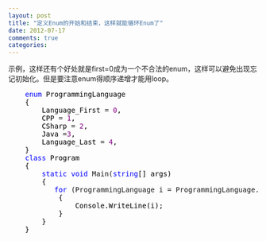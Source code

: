 ```yaml
---
layout: post
title: "定义Enum的开始和结束，这样就能循环Enum了"
date: 2012-07-17
comments: true
categories: 
---
```

<div class="highlight">
<div id="LC1" class="line">示例，这样还有个好处就是first=0成为一个不合法的enum，这样可以避免出现忘记初始化。但是要注意enum得顺序递增才能用loop。</div>
<div class="line">
<div class="cnblogs_code">
<pre><span style="color: #0000ff;">    enum</span><span style="color: #000000;"> ProgrammingLanguage
    {
        Language_First </span>= <span style="color: #800080;">0</span><span style="color: #000000;">,
        CPP </span>= <span style="color: #800080;">1</span><span style="color: #000000;">,
        CSharp </span>= <span style="color: #800080;">2</span><span style="color: #000000;">,
        Java </span>=<span style="color: #800080;">3</span><span style="color: #000000;">,
        Language_Last </span>= <span style="color: #800080;">4</span><span style="color: #000000;">,
    }
    </span><span style="color: #0000ff;">class</span><span style="color: #000000;"> Program
    {
        </span><span style="color: #0000ff;">static</span> <span style="color: #0000ff;">void</span> Main(<span style="color: #0000ff;">string</span><span style="color: #000000;">[] args)
        {
           </span><span style="color: #0000ff;">for</span> (ProgrammingLanguage i = ProgrammingLanguage.Language_First + <span style="color: #800080;">1</span>; i &lt; ProgrammingLanguage.Language_Last; i++<span style="color: #000000;">)
            {
                Console.WriteLine(i);
            }
        }
    }</span></pre>
</div>
</div>
</div>
<div><embed id="lingoes_plugin_object" width="0" height="0" type="application/lingoes-npruntime-capture-word-plugin" hidden="true" /></div>